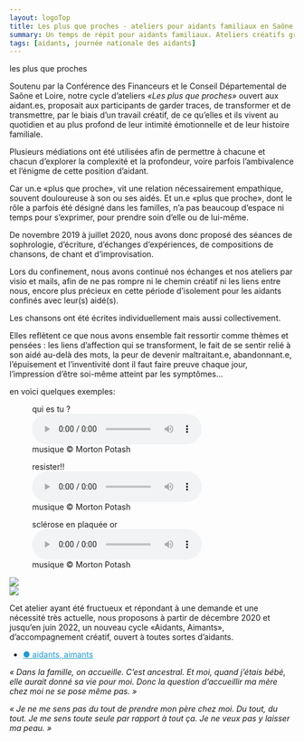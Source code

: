 ```yaml
---
layout: logoTop
title: Les plus que proches - ateliers pour aidants familiaux en Saône et Loire et Mâcon.
summary: Un temps de répit pour aidants familiaux. Ateliers créatifs gratuits avec le soutien de la Conférence des Financeurs, qui offrent aux aidants un espace d'échange et les invitent à l'élaboration de leur vécu à travers des activités comme l'écriture, la composition de chansons, et la sophrologie.
tags: [aidants, journée nationale des aidants]
---
```


<div class="Motto">les plus que proches</div>

<p class="intro-text">Soutenu par la Conférence des Financeurs et le Conseil Départemental de Saône et Loire, notre cycle d’ateliers <em>«Les plus que proches»</em> ouvert aux aidant.es, proposait aux participants de garder traces, de transformer et de transmettre, par le biais d’un travail créatif, de ce qu’elles et ils vivent au quotidien et au plus profond de leur intimité émotionnelle et de leur histoire familiale.
</p>

<p class="intro-text">Plusieurs médiations ont été utilisées afin de permettre à chacune et chacun d’explorer la complexité et la profondeur, voire parfois l’ambivalence et l’énigme de cette position d’aidant.
</p>

<p class="intro-text">Car un.e «plus que proche», vit une relation nécessairement empathique, souvent douloureuse à son ou ses aidés. Et un.e «plus que proche», dont le rôle a parfois été désigné dans les familles, n’a pas beaucoup d’espace ni temps pour s’exprimer, pour prendre soin d’elle ou de lui-même.
</p>

<p class="intro-text">De novembre 2019 à juillet 2020, nous avons donc proposé des séances de sophrologie, d’écriture, d’échanges d’expériences, de compositions de chansons, de chant et d’improvisation.
</p>

<p class="intro-text">Lors du confinement, nous avons continué nos échanges et nos ateliers par visio et mails, afin de ne pas rompre ni le chemin créatif ni les liens entre nous, encore plus précieux en cette période d’isolement pour les aidants confinés avec leur(s) aidé(s).
</p>

<p class="intro-text">Les chansons ont été écrites individuellement mais aussi collectivement.
</p>

<p class="intro-text">Elles reflètent ce que nous avons ensemble fait ressortir comme thèmes et pensées : les liens d’affection qui se transforment, le fait de se sentir relié à son aidé au-delà des mots, la peur de devenir maltraitant.e, abandonnant.e, l’épuisement et l’inventivité dont il faut faire preuve chaque jour, l’impression d’être soi-même atteint par les symptômes...
</p>

<div class="MottoSmaller">en voici quelques exemples:</div>

<figure>
    <figcaption>qui es tu&nbsp;?</figcaption>
    <audio
        controls
        src="/media/qui-es-tu.mp3">
            Your browser does not support the
            <code>audio</code> element.
    </audio>
    <figcaption class="figCapCenter">musique © Morton Potash</figcaption>
</figure>

<figure>
    <figcaption>resister!!</figcaption>
    <audio
        controls
        src="/media/resister!!val-solo.mp3">
            Your browser does not support the
            <code>audio</code> element.
    </audio>
    <figcaption class="figCapCenter">musique © Morton Potash</figcaption>
</figure>

<figure>
    <figcaption>sclérose en plaquée or</figcaption>
    <audio
        controls
        src="/media/sclerose-en-plaquee-or.mp3">
            Your browser does not support the
            <code>audio</code> element.
    </audio>
    <figcaption class="figCapCenter">musique © Morton Potash</figcaption>
</figure>
<div class="center-big-block"><img src="https://res.cloudinary.com/dnxcesebo/image/upload/f_auto,q_auto,w_800/v1601731858/gatsby-cloudinary/aidante_aimante.png"></div>
<div class="center-big-block"><img src="https://res.cloudinary.com/dnxcesebo/image/upload/f_auto,q_auto,w_800/v1601731857/gatsby-cloudinary/aidante_aimante_p2.png"></div>

<p class="intro-text">Cet atelier ayant été fructueux et répondant à une demande et une nécessité très actuelle, nous proposons à partir de décembre 2020 et jusqu’en juin 2022, un nouveau cycle «Aidants, Aimants», d’accompagnement créatif, ouvert à toutes sortes d’aidants. 
<ul>
  <li><a style="color: #29c" href="/aidants-aimants">●&nbsp;aidants, aimants</a></li>
</ul></p>

_« Dans la famille, on accueille. C’est ancestral. Et moi, quand j’étais bébé, elle aurait donné sa vie pour moi. Donc la question d’accueillir ma mère chez moi ne se pose même pas. »_

_« Je ne me sens pas du tout de prendre mon père chez moi. Du tout, du tout. Je me sens toute seule par rapport à tout ça. Je ne veux pas y laisser ma peau. »_
